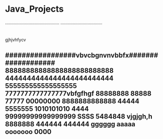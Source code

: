 # Java_Projects
............................................
..................................
#
gjhjvhfycv

#################vbvcbgnvnvbbfx###################
88888888888888888888888888
4444444444444444444444444
555555555555555555
7777777777777777vbfgfhgf
88888888
88888
77777
00000000
8888888888888
44444
5555555
1010101010
4444
99999999999999999
SSSS
5484848
vjgjgh,h
8888888
444444
444444
gggggg
aaaaa
ooooooo
0000
----------------------
